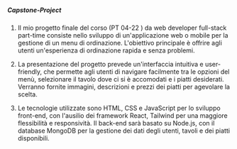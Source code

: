 ##### Capstone-Project

1. Il mio progetto finale del corso (PT 04-22 ) da web developer full-stack part-time consiste nello sviluppo di un'applicazione web o mobile per la gestione di un menu di ordinazione. L'obiettivo principale è offrire agli utenti un'esperienza di ordinazione rapida e senza problemi.

2. La presentazione del progetto prevede un'interfaccia intuitiva e user-friendly, che permette agli utenti di navigare facilmente tra le opzioni del menù, selezionare il tavolo dove ci si è accomodati e i piatti desiderati. Verranno fornite immagini, descrizioni e prezzi dei piatti per agevolare la scelta.

3. Le tecnologie utilizzate sono HTML, CSS e JavaScript per lo sviluppo front-end, con l'ausilio dei framework React, Tailwind per una maggiore flessibilità e responsività. Il back-end sarà basato su Node.js, con il database MongoDB per la gestione dei dati degli utenti, tavoli e dei piatti disponibili.
